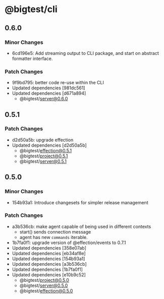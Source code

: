 # @bigtest/cli

## 0.6.0

### Minor Changes

- 6cd196e5: Add streaming output to CLI package, and start on abstract formatter interface.

### Patch Changes

- 9f9bd795: better code re-use within the CLI
- Updated dependencies [981dc561]
- Updated dependencies [d671a894]
  - @bigtest/server@0.6.0

## 0.5.1

### Patch Changes

- d2d50a5b: upgrade effection
- Updated dependencies [d2d50a5b]
  - @bigtest/effection@0.5.1
  - @bigtest/project@0.5.1
  - @bigtest/server@0.5.1

## 0.5.0

### Minor Changes

- 154b93a1: Introduce changesets for simpler release management

### Patch Changes

- a3b536cb: make agent capable of being used in different contexts
  - start() sends connection message
  - agent has new `commands` iterable.
- 1b7fa0f1: upgrade version of @effection/events to 0.7.1
- Updated dependencies [358e07ab]
- Updated dependencies [eb34af8e]
- Updated dependencies [154b93a1]
- Updated dependencies [a3b536cb]
- Updated dependencies [1b7fa0f1]
- Updated dependencies [e10b9c52]
  - @bigtest/project@0.5.0
  - @bigtest/server@0.5.0
  - @bigtest/effection@0.5.0
